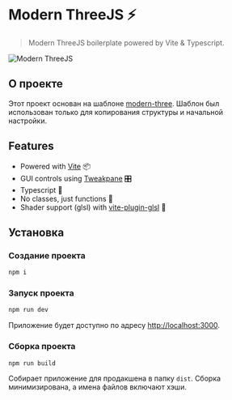 # Modern ThreeJS ⚡️

> Modern ThreeJS boilerplate powered by Vite & Typescript.

![Modern ThreeJS](./public/modern-three.png)

## О проекте

Этот проект основан на шаблоне [modern-three](https://github.com/alvarosabu/modern-three). Шаблон был использован только для копирования структуры и начальной настройки.

## Features

- Powered with [Vite](https://vite.dev/) 📦
- GUI controls using [Tweakpane](https://cocopon.github.io/tweakpane/) 🎛
- Typescript 🦾
- No classes, just functions 🎯
- Shader support (glsl) with [vite-plugin-glsl](https://github.com/UstymUkhman/vite-plugin-glsl) 🎨

## Установка

### Создание проекта

```bash
npm i
```

### Запуск проекта

```bash
npm run dev
```

Приложение будет доступно по адресу [http://localhost:3000](http://localhost:3000).

### Сборка проекта

```bash
npm run build
```

Собирает приложение для продакшена в папку `dist`. Сборка минимизирована, а имена файлов включают хэши.
